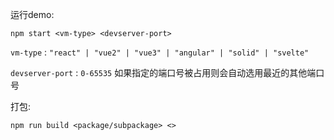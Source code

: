 运行demo:

`npm start <vm-type> <devserver-port>`

`vm-type` : `"react" | "vue2" | "vue3" | "angular" | "solid" | "svelte"`

`devserver-port` : `0-65535` 如果指定的端口号被占用则会自动选用最近的其他端口号



打包:

`npm run build <package/subpackage> <>`

